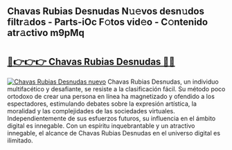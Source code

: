 ## Chavas Rubias Desnudas N𝚞𝚎vos desn𝚞dos filtr𝚊dos - Parts-iOc F𝚘tos vid𝚎o - C𝚘ntenido atr𝚊ctivo m9pMq

# <h2><a href="http://mb4tpu.tromn.icu/?c=Chavas+Rubias+Desnudas">🔗👉👉👉 Chavas Rubias Desnudas 🔗🔗</a></h2>

[![Chavas Rubias Desnudas nuevo](https://i.imgur.com/pEAQMta.gif)](http://mb4tpu.tromn.icu/?c=Chavas+Rubias+Desnudas)
Chavas Rubias Desnudas, un individuo multifacético y desafiante, se resiste a la clasificación fácil. Su método poco ortodoxo de crear una persona en línea ha magnetizado y ofendido a los espectadores, estimulando debates sobre la expresión artística, la moralidad y las complejidades de las sociedades virtuales. Independientemente de sus esfuerzos futuros, su influencia en el ámbito digital es innegable. Con un espíritu inquebrantable y un atractivo innegable, el alcance de Chavas Rubias Desnudas en el universo digital es ilimitado.
